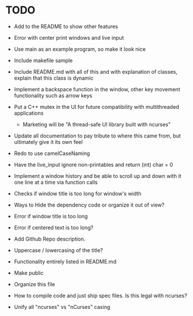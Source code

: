 #  TODO

- Add to the README to show other features

- Error with center print windows and live input
- Use main as an example program, so make it look nice
- Include makefile sample
- Include README.md with all of this and with explanation of classes, explain
  that this class is dynamic
- Implement a backspace function in the window, other key movement functionality
  such as arrow keys
- Put a C++ mutex in the UI for future compatibility with multithreaded
  applications
    - Marketing will be "A thread-safe UI library built with ncurses"
- Update all documentation to pay tribute to where this came from, but
  ultimately give it its own feel
- Redo to use camelCaseNaming
- Have the live_input ignore non-printables and return (int) char = 0
- Implement a window history and be able to scroll up and down with it one line
  at a time via function calls
- Checks if window title is too long for window's width
- Ways to Hide the dependency code or organize it out of view?
- Error if window title is too long
- Error if centered text is too long?
- Add Github Repo description.
- Uppercase / lowercasing of the title?
- Functionality entirely listed in README.md
- Make public
- Organize this file
- How to compile code and just ship spec files.  Is this legal with ncurses?
- Unify all "ncurses" vs "nCurses" casing
